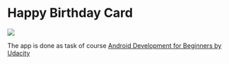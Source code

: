 # Happy Birthday Card

![](ScreenShot/<ScreenShot.png)

The app is done as task of course [Android Development for Beginners by Udacity](https://www.udacity.com/course/android-development-for-beginners--ud837) 
